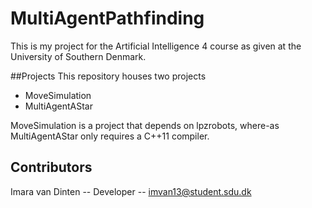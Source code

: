 # MultiAgentPathfinding
This is my project for the Artificial Intelligence 4 course as given at the University of Southern Denmark.

##Projects
This repository houses two projects
* MoveSimulation
* MultiAgentAStar

MoveSimulation is a project that depends on lpzrobots, where-as MultiAgentAStar only requires a C++11 compiler.

## Contributors
Imara van Dinten -- Developer -- imvan13@student.sdu.dk
